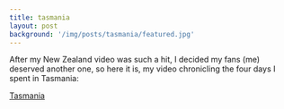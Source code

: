 ```yaml
---
title: tasmania
layout: post
background: '/img/posts/tasmania/featured.jpg'
---
```


After my New Zealand video was such a hit, I decided my fans (me) deserved another one, so here it is, my video chronicling the four days I spent in Tasmania:

[Tasmania](https://www.youtube.com/watch?v=OVewX1pGdvY)
